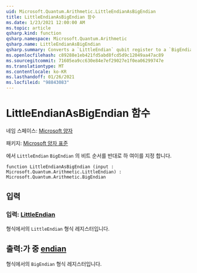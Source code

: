 ```yaml
---
uid: Microsoft.Quantum.Arithmetic.LittleEndianAsBigEndian
title: LittleEndianAsBigEndian 함수
ms.date: 1/23/2021 12:00:00 AM
ms.topic: article
qsharp.kind: function
qsharp.namespace: Microsoft.Quantum.Arithmetic
qsharp.name: LittleEndianAsBigEndian
qsharp.summary: Converts a `LittleEndian` qubit register to a `BigEndian` qubit register by reversing the qubit ordering.
ms.openlocfilehash: c89288e1eb421fd5abd8fcd5d9c12049aa47ac89
ms.sourcegitcommit: 71605ea9cc630e84e7ef29027e1f0ea06299747e
ms.translationtype: MT
ms.contentlocale: ko-KR
ms.lasthandoff: 01/26/2021
ms.locfileid: "98843083"
---
```

# <a name="littleendianasbigendian-function"></a>LittleEndianAsBigEndian 함수

네임 스페이스: [Microsoft 양자](xref:Microsoft.Quantum.Arithmetic)

패키지: [Microsoft 양자 표준](https://nuget.org/packages/Microsoft.Quantum.Standard)


에서 `LittleEndian` `BigEndian` 의 비트 순서를 반대로 하 여이를 지정 합니다.

```qsharp
function LittleEndianAsBigEndian (input : Microsoft.Quantum.Arithmetic.LittleEndian) : Microsoft.Quantum.Arithmetic.BigEndian
```


## <a name="input"></a>입력

### <a name="input--littleendian"></a>입력: [LittleEndian](xref:Microsoft.Quantum.Arithmetic.LittleEndian)

형식에서의 `LittleEndian` 형식 레지스터입니다.



## <a name="output--bigendian"></a>출력:가 중 [endian](xref:Microsoft.Quantum.Arithmetic.BigEndian)

형식에서의 `BigEndian` 형식 레지스터입니다.